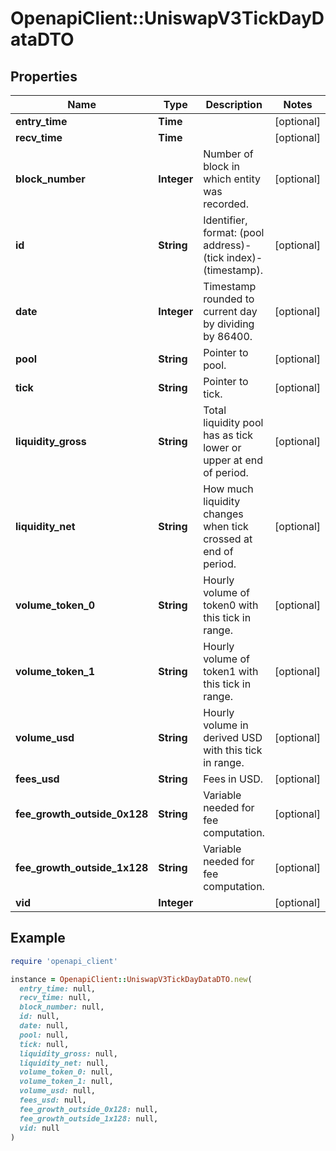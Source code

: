 # OpenapiClient::UniswapV3TickDayDataDTO

## Properties

| Name | Type | Description | Notes |
| ---- | ---- | ----------- | ----- |
| **entry_time** | **Time** |  | [optional] |
| **recv_time** | **Time** |  | [optional] |
| **block_number** | **Integer** | Number of block in which entity was recorded. | [optional] |
| **id** | **String** | Identifier, format: (pool address)-(tick index)-(timestamp). | [optional] |
| **date** | **Integer** | Timestamp rounded to current day by dividing by 86400. | [optional] |
| **pool** | **String** | Pointer to pool. | [optional] |
| **tick** | **String** | Pointer to tick. | [optional] |
| **liquidity_gross** | **String** | Total liquidity pool has as tick lower or upper at end of period. | [optional] |
| **liquidity_net** | **String** | How much liquidity changes when tick crossed at end of period. | [optional] |
| **volume_token_0** | **String** | Hourly volume of token0 with this tick in range. | [optional] |
| **volume_token_1** | **String** | Hourly volume of token1 with this tick in range. | [optional] |
| **volume_usd** | **String** | Hourly volume in derived USD with this tick in range. | [optional] |
| **fees_usd** | **String** | Fees in USD. | [optional] |
| **fee_growth_outside_0x128** | **String** | Variable needed for fee computation. | [optional] |
| **fee_growth_outside_1x128** | **String** | Variable needed for fee computation. | [optional] |
| **vid** | **Integer** |  | [optional] |

## Example

```ruby
require 'openapi_client'

instance = OpenapiClient::UniswapV3TickDayDataDTO.new(
  entry_time: null,
  recv_time: null,
  block_number: null,
  id: null,
  date: null,
  pool: null,
  tick: null,
  liquidity_gross: null,
  liquidity_net: null,
  volume_token_0: null,
  volume_token_1: null,
  volume_usd: null,
  fees_usd: null,
  fee_growth_outside_0x128: null,
  fee_growth_outside_1x128: null,
  vid: null
)
```

